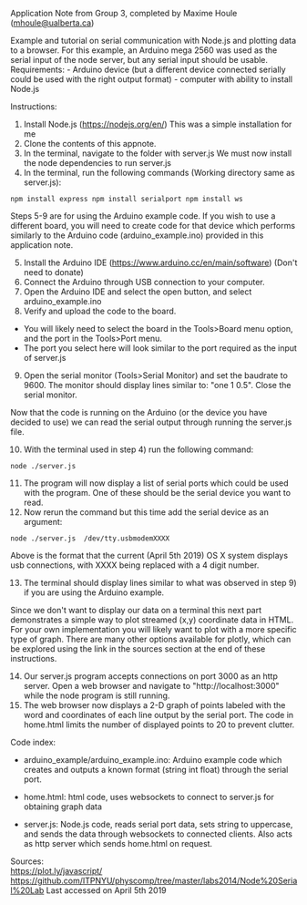 Application Note from Group 3, completed by Maxime Houle (mhoule@ualberta.ca)

Example and tutorial on serial communication with Node.js and plotting data to
a browser. For this example, an Arduino mega 2560 was used as the serial input
of the node server, but any serial input should be usable.
Requirements: - Arduino device (but a different device connected serially could be used with the right output format)
              - computer with ability to install Node.js

Instructions:
1) Install Node.js (https://nodejs.org/en/) This was a simple installation for me
2) Clone the contents of this appnote.
3) In the terminal, navigate to the folder with server.js
We must now install the node dependencies to run server.js
4) In the terminal, run the following commands (Working directory same as server.js):

``npm install express
npm install serialport
npm install ws``

Steps 5-9 are for using the Arduino example code. If you wish to use a different
board, you will need to create code for that device which performs similarly to
the Arduino code (arduino_example.ino) provided in this application note.

5) Install the Arduino IDE (https://www.arduino.cc/en/main/software) (Don't need to donate)
6) Connect the Arduino through USB connection to your computer.
7) Open the Arduino IDE and select the open button, and select arduino_example.ino
8) Verify and upload the code to the board.
  * You will likely need to select the board in the Tools>Board menu option,
    and the port in the Tools>Port menu.
  * The port you select here will look similar to the port required as the input of server.js
9) Open the serial monitor (Tools>Serial Monitor) and set the baudrate to 9600.
The monitor should display lines similar to: "one 1 0.5". Close the serial monitor.

Now that the code is running on the Arduino (or the device you have decided to use)
we can read the serial output through running the server.js file.

10) With the terminal used in step 4) run the following command:

``node ./server.js``

11) The program will now display a list of serial ports which could be used with
the program. One of these should be the serial device you want to read.
12) Now rerun the command but this time add the serial device as an argument:

``node ./server.js  /dev/tty.usbmodemXXXX``

Above is the format that the current (April 5th 2019) OS X system displays usb connections,
with XXXX being replaced with a 4 digit number.

13) The terminal should display lines similar to what was observed in step 9) if
you are using the Arduino example.

Since we don't want to display our data on a terminal this next part demonstrates
a simple way to plot streamed (x,y) coordinate data in HTML. For your own implementation
you will likely want to plot with a more specific type of graph. There are many
other options available for plotly, which can be explored using the link in the
sources section at the end of these instructions.

14) Our server.js program accepts connections on port 3000 as an http server. Open
a web browser and navigate to "http://localhost:3000" while the node program is
still running.
15) The web browser now displays a 2-D graph of points labeled with the word
and coordinates of each line output by the serial port. The code in home.html
limits the number of displayed points to 20 to prevent clutter.

Code index:
* arduino_example/arduino_example.ino: Arduino example code which creates and
outputs a known format (string int float) through the serial port.

* home.html: html code, uses websockets to connect to server.js for obtaining
graph data

* server.js: Node.js code, reads serial port data, sets string to uppercase, and
sends the data through websockets to connected clients. Also acts as http server
which sends home.html on request.

Sources:  
https://plot.ly/javascript/
https://github.com/ITPNYU/physcomp/tree/master/labs2014/Node%20Serial%20Lab
Last accessed on April 5th 2019
